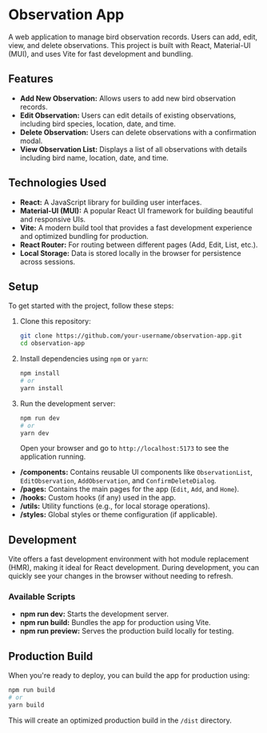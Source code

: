 # Observation App

A web application to manage bird observation records. Users can add, edit, view, and delete observations. This project is built with React, Material-UI (MUI), and uses Vite for fast development and bundling.

## Features

- **Add New Observation:** Allows users to add new bird observation records.
- **Edit Observation:** Users can edit details of existing observations, including bird species, location, date, and time.
- **Delete Observation:** Users can delete observations with a confirmation modal.
- **View Observation List:** Displays a list of all observations with details including bird name, location, date, and time.

## Technologies Used

- **React:** A JavaScript library for building user interfaces.
- **Material-UI (MUI):** A popular React UI framework for building beautiful and responsive UIs.
- **Vite:** A modern build tool that provides a fast development experience and optimized bundling for production.
- **React Router:** For routing between different pages (Add, Edit, List, etc.).
- **Local Storage:** Data is stored locally in the browser for persistence across sessions.

## Setup

To get started with the project, follow these steps:

1. Clone this repository:

   ```bash
   git clone https://github.com/your-username/observation-app.git
   cd observation-app
   ```

2. Install dependencies using `npm` or `yarn`:

   ```bash
   npm install
   # or
   yarn install
   ```

3. Run the development server:

   ```bash
   npm run dev
   # or
   yarn dev
   ```

   Open your browser and go to `http://localhost:5173` to see the application running.

- **/components:** Contains reusable UI components like `ObservationList`, `EditObservation`, `AddObservation`, and `ConfirmDeleteDialog`.
- **/pages:** Contains the main pages for the app (`Edit`, `Add`, and `Home`).
- **/hooks:** Custom hooks (if any) used in the app.
- **/utils:** Utility functions (e.g., for local storage operations).
- **/styles:** Global styles or theme configuration (if applicable).

## Development

Vite offers a fast development environment with hot module replacement (HMR), making it ideal for React development. During development, you can quickly see your changes in the browser without needing to refresh.

### Available Scripts

- **npm run dev:** Starts the development server.
- **npm run build:** Bundles the app for production using Vite.
- **npm run preview:** Serves the production build locally for testing.

## Production Build

When you're ready to deploy, you can build the app for production using:

```bash
npm run build
# or
yarn build
```

This will create an optimized production build in the `/dist` directory.
